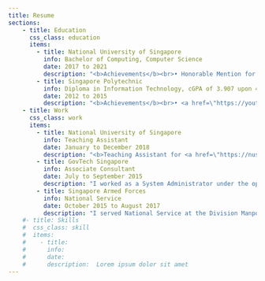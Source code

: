 ```yaml
---
title: Resume
sections:
    - title: Education
      css_class: education
      items:
        - title: National University of Singapore
          info: Bachelor of Computing, Computer Science
          date: 2017 to 2021
          description: "<b>Achievements</b><br>• Honorable Mention for School of Computing's Orbital 2018 (Top 11 of 211 teams)<br>• <a href=\"http://bit.ly/2hSzWbv\">Info-communications Media Development Authority of Singapore Scholarship</a><br><br><b>Certification</b><br>• <a href=\"https://courses.edx.org/certificates/e9c965d9096b4eb6b9db7e331dce8cf2\">HarvardX PH125.1x: Data Science: R Basics</a> (2018)<br><br><b>Present Activities</b><br>• <a href=\"https://www.facebook.com/nussc\">President of NUS Skating Club</a>: Organised two introductory skating courses in which I led 20 instructors in teaching over 50 participants for each run; organised Skate Challenge 2019 in which over 60 university, polytechnic, ITE and primary school students participated.<br>• <a href=\"http://rc4.nus.edu.sg/\">Residential College 4 Systems Citizen</a>: Completed the RC4 System Dynamics programme where I was exposed to agent-based, network and stock-and-flow modelling."
        - title: Singapore Polytechnic
          info: Diploma in Information Technology, cGPA of 3.907 upon 4.0
          date: 2012 to 2015
          description: "<b>Achievements</b><br>• <a href=\"https://youtu.be/zxQKmwpGDag?t=80\">Featured in Graduates of 2015 video</a><br> • <a href=\"http://www.isobarcreate.com/\">Overall 1st runner-up for Isobar Create32 Hackathon, Singapore</a><br>• <a href=\"http://bit.ly/2hSzWbv\">Info-communications Media Development Authority of Singapore Scholarship</a><br><br><b>Awards</b><br>Diploma with Merit and Accenture Technology Prize<br>Director's Roll 2013/2014 & Director's Roll 2012/2013<br><br><b>Certifications</b><br>• <a href=\"https://www.youracclaim.com/badges/71496e7f-e632-442b-b8c9-42b7b7281b95/linked_in_profile\">Oracle Certified Associate, Java SE 7 Programmer</a><br>• <a href=\"https://www.youracclaim.com/badges/d587a4e6-72a6-4000-83bf-551596f667a8/linked_in_profile\">Adobe Certified Associate in Visual Communication Using Adobe Photoshop CS6</a><br><br><b>Activities</b><br>• Microsoft Student Partner: Organized and taught an app development workshop<br>• Classical Ensemble Sectional Leader of SP Guitarists Club"
    - title: Work
      css_class: work
      items:
        - title: National University of Singapore
          info: Teaching Assistant
          date: January to December 2018
          description: "<b>Teaching Assistant for <a href=\"https://nusmods.com/modules/CS1010/programming-methodology\">CS1010: Programming Methodology</a></b><br>• Duration: August to December 2018 <br>• Conducted weekly 2-hour tutorial sessions for 14 students <br>• Graded and provided feedback for weekly assignments<br>• Held online and offline consultion sessions<br><br><b>Teaching Assistant for <a href=\"https://nusmods.com/modules/CS2030/programming-methodology-ii\">CS2030: Programming Methodology II</a></b><br>• Duration: January to May 2018</b><br>• Prepared lab assignment materials such as skeleton code and test cases<br>• Monitored and answered questions on a class forum"
        - title: GovTech Singapore
          info: Associate Consultant
          date: July to September 2015
          description: "I worked as a System Administrator under the operations (DevOps) team.<br><br><b>Responsibilities</b><br>• Setup and maintenance of Amazon Web Services instances (virtual servers) and group policies<br>• Configuration of error logging using the Elasticsearch, Logstash, and Kibana (ELK) stack"
        - title: Singapore Armed Forces
          info: National Service
          date: October 2015 to August 2017
          description: "I served National Service at the Division Manpower Branch of Headquarters 2nd People's Defence Force Division (HQ 2 PDF).<br><br><b>Achievements</b><br>• Outstanding grade for  conduct and performance with testimonial<br>• Best Soldier of the Month (December 2016)<br><br><b>Notable Projects</b><br>• SAF Family Concert 2016 Invitation In-Charge: Implemented a ticketing system with barcode scanning capability using Excel VBA<br>• HQ 2 PDF National Education Tour 2016 Organizer: Liaised with tour agencies and caterers"
    #- title: Skills
    #  css_class: skill
    #  items:
    #    - title:
    #      info:
    #      date:
    #      description:  Lorem ipsum dolor sit amet     
---
```

